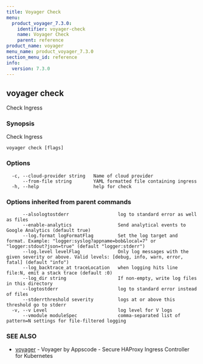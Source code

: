 ```yaml
---
title: Voyager Check
menu:
  product_voyager_7.3.0:
    identifier: voyager-check
    name: Voyager Check
    parent: reference
product_name: voyager
menu_name: product_voyager_7.3.0
section_menu_id: reference
info:
  version: 7.3.0
---
```


## voyager check

Check Ingress

### Synopsis

Check Ingress

```
voyager check [flags]
```

### Options

```
  -c, --cloud-provider string   Name of cloud provider
      --from-file string        YAML formatted file containing ingress
  -h, --help                    help for check
```

### Options inherited from parent commands

```
      --alsologtostderr                  log to standard error as well as files
      --enable-analytics                 Send analytical events to Google Analytics (default true)
      --log.format logFormatFlag         Set the log target and format. Example: "logger:syslog?appname=bob&local=7" or "logger:stdout?json=true" (default "logger:stderr")
      --log.level levelFlag              Only log messages with the given severity or above. Valid levels: [debug, info, warn, error, fatal] (default "info")
      --log_backtrace_at traceLocation   when logging hits line file:N, emit a stack trace (default :0)
      --log_dir string                   If non-empty, write log files in this directory
      --logtostderr                      log to standard error instead of files
      --stderrthreshold severity         logs at or above this threshold go to stderr
  -v, --v Level                          log level for V logs
      --vmodule moduleSpec               comma-separated list of pattern=N settings for file-filtered logging
```

### SEE ALSO

* [voyager](/products/voyager/7.3.0/reference/voyager)	 - Voyager by Appscode - Secure HAProxy Ingress Controller for Kubernetes

